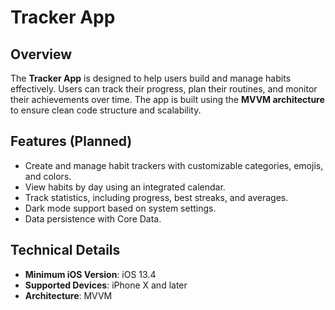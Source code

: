 # Tracker App

## Overview
The **Tracker App** is designed to help users build and manage habits effectively. Users can track their progress, plan their routines, and monitor their achievements over time. The app is built using the **MVVM architecture** to ensure clean code structure and scalability.

## Features (Planned)
- Create and manage habit trackers with customizable categories, emojis, and colors.
- View habits by day using an integrated calendar.
- Track statistics, including progress, best streaks, and averages.
- Dark mode support based on system settings.
- Data persistence with Core Data.

## Technical Details
- **Minimum iOS Version**: iOS 13.4
- **Supported Devices**: iPhone X and later
- **Architecture**: MVVM
